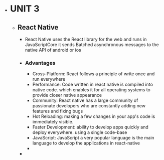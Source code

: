- # UNIT 3
	- ## React Native
		- React Native uses the React library for the web and runs in JavaScriptCore
		  it sends Batched asynchronous messages to the native API of android or ios
		- ### Advantages
			- Cross-Platform: React follows a principle of write once and run everywhere
			- Performance: Code written in react native is compiled into native code. which enables it for all operating systems to provide closer native appearance
			- Community: React native has a large community of passionate developers who are constantly adding new features and fixing bugs
			- Hot Reloading: making a few changes in your app's code is immediately visible.
			- Faster Development: ability to develop apps quickly and deploy everywhere. using a single code-base
			- JavaScript: JavaScript a very popular language is the main language to develop the applications in react-native
			-
		-
